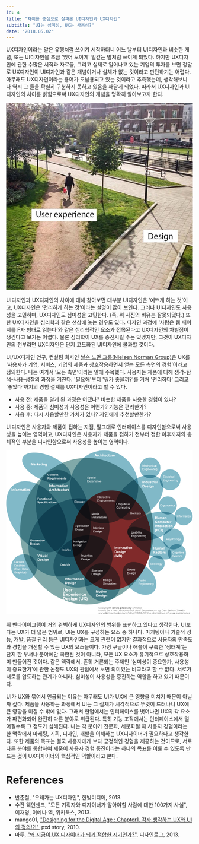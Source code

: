 ```yaml
---
id: 4
title: "차이를 중심으로 살펴본 UI디자인과 UX디자인"
subtitle: "UI는 심미성, UX는 사용성?"
date: "2018.05.02"
---
```


UX디자인이라는 말은 유행처럼 쓰이기 시작하더니 어느 날부터 UI디자인과 비슷한 개념, 또는 UI디자인을 조금 ‘있어 보이게’ 일컫는 말처럼 쓰이게 되었다. 하지만 UX디자인에 관한 수많은 서적과 자료들, 그리고 실제로 일어나고 있는 기업의 투자를 보면 정말로 UX디자인이 UI디자인과 같은 개념이거나 실체가 없는 것이라고 판단하기는 어렵다. 아무래도 UX디자인이라는 용어가 오남용되고 있는 것이라고 추측했는데, 생각해보니 나 역시 그 둘을 확실히 구분하지 못하고 있음을 깨닫게 되었다. 따라서 UX디자인과 UI디자인의 차이를 밝힘으로써 UX디자인의 개념을 명확히 알아보고자 한다.

![빠른 비포장 보도는 UX, 돌아가는 포장 보도는 UI에 비유.](/_images/50655371-43b59300-0fd3-11e9-95f7-5354e64df78a.png)

UI디자인과 UX디자인의 차이에 대해 찾아보면 대부분 UI디자인은 ‘예쁘게 하는 것’이고, UX디자인은 ‘편리하게 하는 것’이라는 설명이 많이 보인다. 그러나 UI디자인도 사용성을 고민하며, UX디자인도 심미성을 고민한다. (즉, 위 사진의 비유는 잘못되었다.) 또한 UX디자인을 심리학과 같은 선상에 놓는 경우도 있다. 디자인 과정에 ‘사람은 웹 페이지를 F자 형태로 읽는다’와 같은 심리학적인 요소가 접목된다고 UX디자인의 차별점이 생긴다고 보기는 어렵다. 물론 심리학이 UX를 증진시킬 수는 있겠지만, 그것이 UX디자인의 전부라면 UX디자인은 단지 고도화된 UI디자인에 불과할 것이다.

UI/UX디자인 연구, 컨설팅 회사인 [닐슨 노먼 그룹(Nielsen Norman Group)](https://www.nngroup.com/)은 UX를 ‘사용자가 기업, 서비스, 기업의 제품과 상호작용하면서 얻는 모든 측면의 경험’이라고 정의한다. 나는 여기서 ‘모든 측면’이라는 말에 주목했다. 사용자는 제품에 대해 생각-탐색-사용-성찰의 과정을 거친다. '필요해'부터 '뭐가 좋을까?'를 거쳐 '편리하다' 그리고 '좋았다'까지의 경험 설계를 UX디자인이라고 할 수 있다.

* 사용 전: 제품을 알게 된 과정은 어땠나? 비슷한 제품을 사용한 경험이 있나?
* 사용 중: 제품의 심미성과 사용성은 어떤가? 기능은 편리한가?
* 사용 후: 다시 사용할만한 가치가 있나? 지인에게 추천할만한가?

UI디자인은 사용자와 제품이 접하는 지점, 말그대로 인터페이스를 디자인함으로써 사용성을 높이는 영역이고, UX디자인은 사용자가 제품을 접하기 전부터 접한 이후까지의 총체적인 부분을 디자인함으로써 사용성을 높이는 영역이다.

![UX의 범위. UX 내에 인터랙션 디자인, 사운드 디자인, 비주얼 디자인 등이 속해 있고, HCI, 마케팅 등과 교집합을 이룬다.](/_images/50655360-37313a80-0fd3-11e9-8a6c-16deb3bc7b5f.png)

위 벤다이어그램이 거의 완벽하게 UX디자인의 범위를 표현하고 있다고 생각한다. UI보다는 UX가 더 넓은 범위로, UI는 UX를 구성하는 요소 중 하나다. 마케팅이나 기술적 성능, 개발, 품질 관리 등은 UI디자인과는 크게 관련이 없지만 결과적으로 사용자의 만족도와 경험을 개선할 수 있는 UX의 요소들이다. 가령 구글이나 애플이 구축한 '생태계'는 단지 한 부서나 분야에만 국한된 것이 아니라, 모든 UX 요소가 유기적으로 상호작용하며 만들어진 것이다. 같은 맥락에서, 흔히 거론되는 주제인 '심미성이 중요한가, 사용성이 중요한가'에 관한 논쟁도 UX의 관점에서 보면 의미있는 비교라고 할 수 없다. 서로가 서로를 압도하는 관계가 아니라, 심미성이 사용성을 증진하는 역할을 하고 있기 때문이다.

UI가 UX와 묶여서 언급되는 이유는 아무래도 UI가 UX에 큰 영향을 미치기 때문이 아닐까 싶다. 제품을 사용하는 과정에서 UI는 그 실체가 시각적으로 뚜렷이 드러나니 UX에 큰 영향을 미칠 수 밖에 없다. 그래서 현업에서는 인터페이스를 벗어나면 UX의 각 요소가 파편화되어 완전히 다른 분야로 취급된다. 특히 기능 조직에서는 인터페이스에서 멀어질수록 그 정도가 심해진다. 나는 각 분야가 전문화, 세분화될 때 사용자 경험이라는 한 맥락에서 마케팅, 기획, 디자인, 개발을 이해하는 UX디자이너가 필요하다고 생각한다. 또한 제품의 목표는 결국 사용자에게 보다 긍정적인 경험을 제공하는 것이므로, 서로 다른 분야를 통합하여 제품이 사용자 경험 증진이라는 하나의 목표를 이룰 수 있도록 만드는 것이 UX디자이너의 핵심적인 역할이라고 본다.

# References

* 반준철, "오래가는 UX디자인", 한빛미디어, 2013.
* 수잔 웨인쉔크, "모든 기획자와 디자이너가 알아야할 사람에 대한 100가지 사실", 이재명, 이예나 역, 위키북스, 2013.
* mango01, ["Designing for the Digital Age : Chapter1. 각자 생각하는 UX와 UI의 정의!?!"](http://story.pxd.co.kr/70?category=158770), pxd story, 2010.
* 마루, ["왜 지금이 UX 디자이너가 되기 적합한 시기인가?"](http://www.designlog.org/2512435), 디자인로그, 2013.
